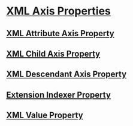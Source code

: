 # [XML Axis Properties](xml-axis-properties.md)
## [XML Attribute Axis Property](xml-attribute-axis-property.md)
## [XML Child Axis Property](xml-child-axis-property.md)
## [XML Descendant Axis Property](xml-descendant-axis-property.md)
## [Extension Indexer Property](extension-indexer-property.md)
## [XML Value Property](xml-value-property.md)
